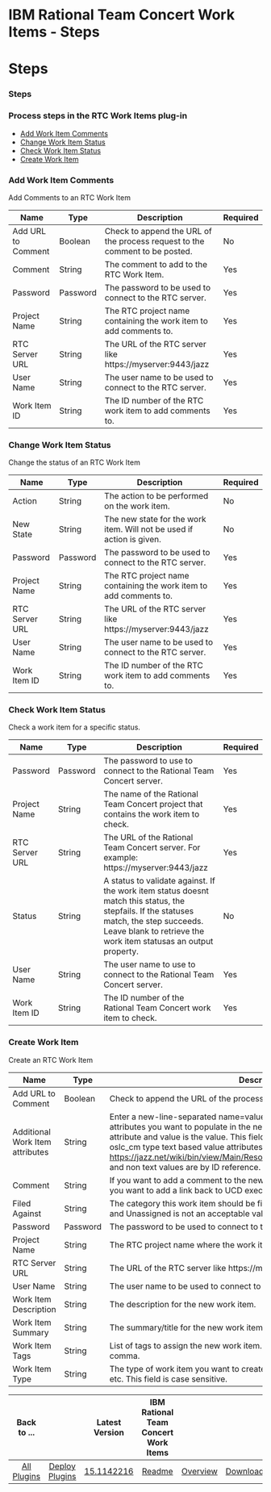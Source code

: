 
IBM Rational Team Concert Work Items - Steps
============================================

# Steps


### Steps




### Process steps in the RTC Work Items plug-in

* [Add Work Item Comments](#add_work_item_comments)
* [Change Work Item Status](#change_work_item_status)
* [Check Work Item Status](#check_work_item_status)
* [Create Work Item](#create_work_item)


### Add Work Item Comments

Add Comments to an RTC Work Item


| Name | Type | Description                                                                                                          | Required |
| ---- | ---- | -------------------------------------------------------------------------------------------------------------------- | -------- |
| Add URL to Comment | Boolean | Check to append the URL of the process request to the comment to be posted. | No |
| Comment | String | The comment to add to the RTC Work Item. | Yes |
| Password | Password | The password to be used to connect to the RTC server. | Yes |
| Project Name | String | The RTC project name containing the work item to add comments to. | Yes |
| RTC Server URL | String | The URL of the RTC server like https://myserver:9443/jazz | Yes |
| User Name | String | The user name to be used to connect to the RTC server. | Yes |
| Work Item ID | String | The ID number of the RTC work item to add comments to. | Yes |

### Change Work Item Status

Change the status of an RTC Work Item


| Name | Type | Description                                                                                                          | Required |
| ---- | ---- | -------------------------------------------------------------------------------------------------------------------- | -------- |
| Action | String | The action to be performed on the work item. | No |
| New State | String | The new state for the work item. Will not be used if action is given. | No |
| Password | Password | The password to be used to connect to the RTC server. | Yes |
| Project Name | String | The RTC project name containing the work item to add comments to. | Yes |
| RTC Server URL | String | The URL of the RTC server like https://myserver:9443/jazz | Yes |
| User Name | String | The user name to be used to connect to the RTC server. | Yes |
| Work Item ID | String | The ID number of the RTC work item to add comments to. | Yes |

### Check Work Item Status

Check a work item for a specific status.


| Name | Type | Description                                                                                                          | Required |
| ---- | ---- | -------------------------------------------------------------------------------------------------------------------- | -------- |
| Password | Password | The password to use to connect to the Rational Team Concert server. | Yes |
| Project Name | String | The name of the Rational Team Concert project that contains the work item to check. | Yes |
| RTC Server URL | String | The URL of the Rational Team Concert server. For example: https://myserver:9443/jazz | Yes |
| Status | String | A status to validate against. If the work item status doesnt match this status, the stepfails. If the statuses match, the step succeeds. Leave blank to retrieve the work item statusas an output property. | No |
| User Name | String | The user name to use to connect to the Rational Team Concert server. | Yes |
| Work Item ID | String | The ID number of the Rational Team Concert work item to check. | Yes |

### Create Work Item

Create an RTC Work Item


| Name | Type | Description                                                                                                          | Required |
| ---- | ---- | -------------------------------------------------------------------------------------------------------------------- | -------- |
| Add URL to Comment | Boolean | Check to append the URL of the process request to the comment to be posted. | No |
| Additional Work Item attributes | String | Enter a new-line-separated name=value pairs for any additional or custom attributes you want to populate in the new work item. The name is the ID of the attribute and value is the value. This field currently only supports rtc\_cm and oslc\_cm type text based value attributes as described here https://jazz.net/wiki/bin/view/Main/ResourceOrientedWorkItemAPIv2#Attributes and non text values are by ID reference. | No |
| Comment | String | If you want to add a comment to the new work item enter it here. Check below if you want to add a link back to UCD execution in the comment. | No |
| Filed Against | String | The category this work item should be filed against. By default this is required and Unassigned is not an acceptable value. This field is case sensitive. | No |
| Password | Password | The password to be used to connect to the RTC server. | Yes |
| Project Name | String | The RTC project name where the work item will be created. | Yes |
| RTC Server URL | String | The URL of the RTC server like https://myserver:9443/jazz | Yes |
| User Name | String | The user name to be used to connect to the RTC server. | Yes |
| Work Item Description | String | The description for the new work item. | No |
| Work Item Summary | String | The summary/title for the new work item. | Yes |
| Work Item Tags | String | List of tags to assign the new work item. Separate each tag by a new line or comma. | No |
| Work Item Type | String | The type of work item you want to create, for example Defect, Task, Story, Risk, etc. This field is case sensitive. | Yes |



|Back to ...||Latest Version|IBM Rational Team Concert Work Items |||
| :---: | :---: | :---: | :---: | :---: | :---: |
|[All Plugins](../../index.md)|[Deploy Plugins](../README.md)|[15.1142216](https://raw.githubusercontent.com/UrbanCode/IBM-UCD-PLUGINS/main/files/plugin-air-RTC-WorkItems/ucd-plugin-air-RTC-WorkItems-15.1142216.zip)|[Readme](README.md)|[Overview](overview.md)|[Downloads](downloads.md)|
